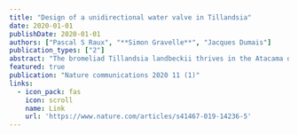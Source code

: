 ```yaml
---
title: "Design of a unidirectional water valve in Tillandsia"
date: 2020-01-01
publishDate: 2020-01-01
authors: ["Pascal S Raux", "**Simon Gravelle**", "Jacques Dumais"]
publication_types: ["2"]
abstract: "The bromeliad Tillandsia landbeckii thrives in the Atacama desert of Chile using the fog captured by specialized leaf trichomes to satisfy its water needs. However, it is still unclear how the trichome of T. landbeckii and other Tillandsia species is able to absorb fine water droplets during intermittent fog events while also preventing evaporation when the plant is exposed to the desert’s hyperarid conditions. Here, we explain how a 5800-fold asymmetry in water conductance arises from a clever juxtaposition of a thick hygroscopic wall and a semipermeable membrane. While absorption is achieved by osmosis of liquid water, evaporation under dry external conditions shifts the liquid-gas interface forcing water to diffuse through the thick trichome wall in the vapor phase. We confirm this mechanism by fabricating artificial composite membranes mimicking the trichome structure. The reliance on intrinsic material properties …"
featured: true
publication: "Nature communications 2020 11 (1)"
links:
  - icon_pack: fas
    icon: scroll
    name: Link
    url: 'https://www.nature.com/articles/s41467-019-14236-5'
---
```

